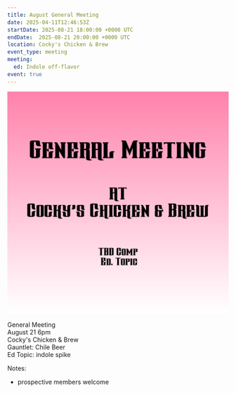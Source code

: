 ```yaml
---
title: August General Meeting
date: 2025-04-11T12:46:53Z
startDate: 2025-08-21 18:00:00 +0000 UTC
endDate:  2025-08-21 20:00:00 +0000 UTC
location: Cocky's Chicken & Brew
event_type: meeting
meeting:
  ed: Indole off-flavor
event: true
---
```


![image](event.png)
 
General Meeting  
August 21 6pm  
Cocky's Chicken & Brew  
Gauntlet: Chile Beer  
Ed Topic: indole spike
  
Notes:  
  
  * prospective members welcome  
  
